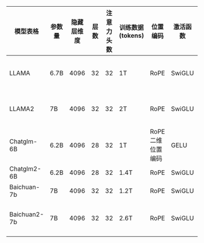 | 模型表格 | 参数量 | 隐藏层维度 | 层数 | 注意力头数 | 训练数据(tokens) | 位置编码 | 激活函数 | 归一化方法 | 注意力机制 | 词表大小 | 最大长度 |
| ---- | ---- | ---- | ---- | ---- | ---- | ---- | ---- | ---- | ---- | ---- | ---- |
| LLAMA | 6.7B | 4096 | 32 | 32 | 1T | RoPE | SwiGLU | RMSNorm(pre-norm, Attention Layer和MLP的输入上使用) | 多头注意力机制(MHA) | 32000 | 2048 |
| LLAMA2 | 7B | 4096 | 32 | 32 | 2T | RoPE | SwiGLU | RMSNorm(pre-norm, Attention Layer和MLP的输入上使用) | GQA(Grouped-query attention) | 32000 | 4096 |
| Chatglm-6B | 6.2B | 4096 | 28 | 32 | 1T | RoPE 二维位置编码 | GELU | layer norm(deepnorm) | 多头注意力机制(MHA) | 130528 | 2048 |
| Chatglm2-6B | 6.2B | 4096 | 28 | 32 | 1.4T | RoPE | SwiGLU | layer norm(deepnorm) | Multi-Query Attention(MQA) | 65024 | 32768 |
| Baichuan-7b | 7B | 4096 | 32 | 32 | 1.2T | RoPE | SwiGLU | RMSNorm(pre-norm) | 多头注意力机制(MHA) | 64000 | 4096 |
| Baichuan2-7b | 7B | 4096 | 32 | 32 | 2.6T | RoPE | SwiGLU | RMSNorm(pre-norm) | 多头注意力机制(MHA), FlashAttention 实现 | 125696 | 4096 |
